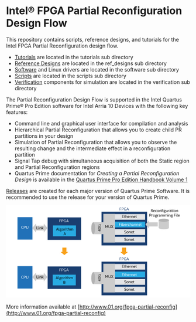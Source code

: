 # Intel&reg; FPGA Partial Reconfiguration Design Flow

This repository contains scripts, reference designs, and tutorials for the Intel FPGA Partial Reconfiguration design flow.

- [Tutorials](tutorials/) are located in the tutorials sub directory
- [Reference Designs](ref_designs/) are located in the ref_designs sub directory
- [Software](software/) and Linux drivers are located in the software sub directory 
- [Scripts](scripts/) are located in the scripts sub directory
- [Verification](verification/) components for simulation are located in the verification sub directory

The Partial Reconfiguration Design Flow is supported in the Intel Quartus Prime&reg; Pro Edition software for Intel Arria 10 Devices with the following key features:

   - Command line and graphical user interface for compilation and analysis
   - Hierarchical Partial Reconfiguration that allows you to create child PR partitions in your design
   - Simulation of Partial Reconfiguration that allows you to observe the resulting change and the intermediate effect in a reconfiguration partition
   - Signal Tap debug with simultaneous acquisition of both the Static region and Partial Reconfiguration regions
   - Quartus Prime documentation for *Creating a Partial Reconfiguration Design* is available in the [Quartus Prime Pro Edition Handbook Volume 1](https://www.altera.com/content/dam/altera-www/global/en_US/pdfs/literature/hb/qts/qts-qpp-5v1.pdf)


[Releases](https://github.com/01org/fpga-partial-reconfig/releases) are created for each major version of Quartus Prime Software. It is recommended to use the release for your version of Quartus Prime.


![PR Logo](quartus-prime-partial-reconfiguration-diagram.jpg?raw=true)

More information available at [http://www.01.org/fpga-partial-reconfig](http://www.01.org/fpga-partial-reconfig)
